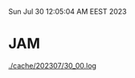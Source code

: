 Sun Jul 30 12:05:04 AM EEST 2023
# JAM
<a href='./cache/202307/30_00.log'>./cache/202307/30_00.log</a>
